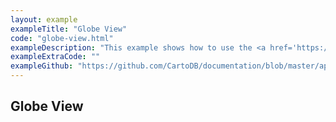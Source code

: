 ```yaml
---
layout: example
exampleTitle: "Globe View"
code: "globe-view.html"
exampleDescription: "This example shows how to use the <a href='https://deck.gl/docs/api-reference/core/globe-view' target='_blank'>GlobeView</a> to create a view that projects the earth into a 3D globe."
exampleExtraCode: ""
exampleGithub: "https://github.com/CartoDB/documentation/blob/master/app/content/deck-gl/examples/advanced-examples/globe-view.html"
---
```

## Globe View
